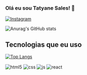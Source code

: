 ### Olá eu sou Tatyane Sales! 👋


[![Instagram](https://img.shields.io/badge/Instagram-E4405F?style=for-the-badge&logo=instagram&logoColor=white)](https://instagram.com/tatyanesales)

<!--
**TatyaneSales/TatyaneSales** is a ✨ _special_ ✨ repository because its `README.md` (this file) appears on your GitHub profile.

Here are some ideas to get you started:

- 🔭 I’m currently working on ...
- 🌱 I’m currently learning ...
- 👯 I’m looking to collaborate on ...
- 🤔 I’m looking for help with ...
- 💬 Ask me about ...
- 📫 How to reach me: ...
- 😄 Pronouns: ...
- ⚡ Fun fact: ...
-->
![Anurag's GitHub stats](https://github-readme-stats.vercel.app/api?username=tatyanesales&show_icons=true&theme=dracula&count)


## Tecnologias que eu uso

[![Top Langs](https://github-readme-stats.vercel.app/api/top-langs/?username=anuraghazra&layout=compact)](https://github.com/tatyanesales/github-readme-stats)

<div style="display: inline_block">
  <img align="center" alt="html5" src="https://img.shields.io/badge/HTML5-E34F26?style=for-the-badge&logo=html5&logoColor=white" />
  <img align="center" alt="css" src="https://img.shields.io/badge/CSS3-1572B6?style=for-the-badge&logo=css3&logoColor=white" />
  <img align="center" alt="js" src="https://img.shields.io/badge/JavaScript-F7DF1E?style=for-the-badge&logo=javascript&logoColor=black" />
  <img align="center" alt="react" src="https://img.shields.io/badge/Salesforce-00A1E0?style=for-the-badge&logo=Salesforce&logoColor=white"/>
</div><br/>


